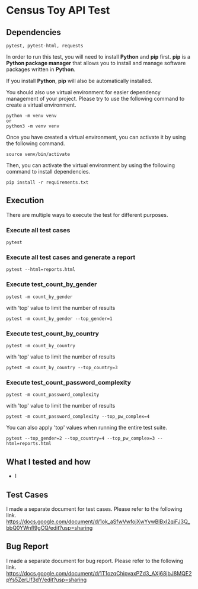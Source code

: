 # Census Toy API Test

## Dependencies
```pytest, pytest-html, requests```

In order to run this test, you will need to install **Python** and **pip** first. **pip** is
a **Python package manager** that allows you to install and manage software packages written in **Python**.

If you install **Python**, **pip** will also be automatically installed.

You should also use virtual environment for easier dependency management of your project. Please try to use the following command to create a virtual environment.
```commandline
python -m venv venv
or
python3 -m venv venv
```

Once you have created a virtual environment, you can activate it by using the following command.
```commandline
source venv/bin/activate
```

Then, you can activate the virtual environment by using the following command to install dependencies.
```commandline
pip install -r requirements.txt
```

## Execution
There are multiple ways to execute the test for different purposes.

### Execute all test cases
```commandline
pytest
```

### Execute all test cases and generate a report
```commandline
pytest --html=reports.html
```

### Execute test_count_by_gender
```commandline
pytest -m count_by_gender
```
with 'top' value to limit the number of results
```commandline
pytest -m count_by_gender --top_gender=1
```

### Execute test_count_by_country
```commandline
pytest -m count_by_country
```
with 'top' value to limit the number of results
```commandline
pytest -m count_by_country --top_country=3
```

### Execute test_count_password_complexity
```commandline
pytest -m count_password_complexity
```
with 'top' value to limit the number of results
```commandline
pytest -m count_password_complexity --top_pw_complex=4
```

You can also apply 'top' values when running the entire test suite.
```commandline
pytest --top_gender=2 --top_country=4 --top_pw_complex=3 --html=reports.html
```

## What I tested and how
- I 

## Test Cases
I made a separate document for test cases. Please refer to the following link.
https://docs.google.com/document/d/1ok_aSfwVwfojXwYywBlBxI2qiFJ3Q_bbQ0YWnfl9gCQ/edit?usp=sharing

## Bug Report
I made a separate document for bug report. Please refer to the following link.
https://docs.google.com/document/d/1T1ozqChipvaxPZd3_AXj68jbJ8MQE2pYs5ZerLlf3dY/edit?usp=sharing